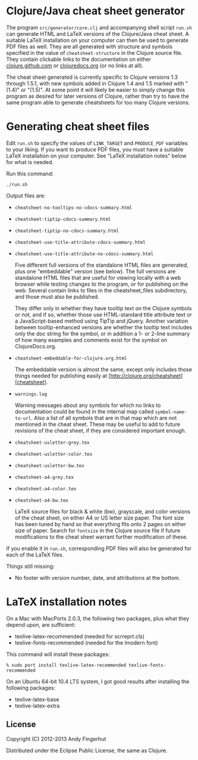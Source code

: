 # Clojure/Java cheat sheet generator

The program `src/generator/core.clj` and accompanying shell script
`run.sh` can generate HTML and LaTeX versions of the Clojure/Java
cheat sheet.  A suitable LaTeX installation on your computer can then
be used to generate PDF files as well.  They are all generated with
structure and symbols specified in the value of `cheatsheet-structure`
in the Clojure source file.  They contain clickable links to the
documentation on either [clojure.github.com][clojure github] or
[clojuredocs.org][clojuredocs] (or no links at all).

[clojure github]: http://clojure.github.com
[clojuredocs]: http://clojuredocs.org

The cheat sheet generated is currently specific to Clojure versions
1.3 through 1.5.1, with new symbols added in Clojure 1.4 and 1.5
marked with "(1.4)" or "(1.5)".  At some point it will likely be
easier to simply change this program as desired for later versions of
Clojure, rather than try to have the same program able to generate
cheatsheets for too many Clojure versions.

# Generating cheat sheet files

Edit `run.sh` to specify the values of `LINK_TARGET` and `PRODUCE_PDF`
variables to your liking.  If you want to produce PDF files, you must
have a suitable LaTeX installation on your computer.  See "LaTeX
installation notes" below for what is needed.

Run this command:

    ./run.sh

Output files are:

* `cheatsheet-no-tooltips-no-cdocs-summary.html`
* `cheatsheet-tiptip-cdocs-summary.html`
* `cheatsheet-tiptip-no-cdocs-summary.html`
* `cheatsheet-use-title-attribute-cdocs-summary.html`
* `cheatsheet-use-title-attribute-no-cdocs-summary.html`

    Five different full versions of the standalone HTML files are
    generated, plus one "embeddable" version (see below).  The full
    versions are standalone HTML files that are useful for viewing
    locally with a web browser while testing changes to the program,
    or for publishing on the web.  Several contain links to files in
    the cheatsheet_files subdirectory, and those must also be
    published.

    They differ only in whether they have tooltip text on the Clojure
    symbols or not, and if so, whether those use HTML-standard title
    attribute text or a JavaScript-based method using TipTip and
    jQuery.  Another variation between tooltip-enhanced versions are
    whether the tooltip text includes only the doc string for the
    symbol, or in addition a 1- or 2-line summary of how many examples
    and comments exist for the symbol on ClojureDocs.org.

* `cheatsheet-embeddable-for-clojure.org.html`

    The embeddable version is almost the same, except only
    includes those things needed for publishing easily at
    [http://clojure.org/cheatsheet][cheatsheet].

[cheatsheet]: http://clojure.org/cheatsheet

* `warnings.log`

    Warning messages about any symbols for which no links to
    documentation could be found in the internal map called
    `symbol-name-to-url`.  Also a list of all symbols that are in that
    map which are not mentioned in the cheat sheet.  These may be
    useful to add to future revisions of the cheat sheet, if they are
    considered important enough.

* `cheatsheet-usletter-grey.tex`
* `cheatsheet-usletter-color.tex`
* `cheatsheet-usletter-bw.tex`
* `cheatsheet-a4-grey.tex`
* `cheatsheet-a4-color.tex`
* `cheatsheet-a4-bw.tex`

    LaTeX source files for black & white (bw), grayscale, and color
    versions of the cheat sheet, on either A4 or US letter size paper.
    The font size has been tuned by hand so that everything fits onto
    2 pages on either size of paper.  Search for `fontsize` in the
    Clojure source file if future modifications to the cheat sheet
    warrant further modification of these.

If you enable it in `run.sh`, corresponding PDF files will also be
generated for each of the LaTeX files.


Things still missing:

* No footer with version number, date, and attributions at the bottom.


# LaTeX installation notes

On a Mac with MacPorts 2.0.3, the following two packages, plus what
they depend upon, are sufficient:

* texlive-latex-recommended (needed for scrreprt.cls)
* texlive-fonts-recommended (needed for the lmodern font)

This command will install these packages:

    % sudo port install texlive-latex-recommended texlive-fonts-recommended


On an Ubuntu 64-bit 10.4 LTS system, I got good results after
installing the following packages:

* texlive-latex-base
* texlive-latex-extra


## License

Copyright (C) 2012-2013 Andy Fingerhut

Distributed under the Eclipse Public License, the same as Clojure.
